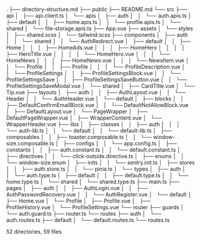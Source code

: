 .
├── directory-structure.md
├── public
├── README.md
└── src
    ├── api
    │   ├── api.client.ts
    │   └── apis
    │       ├── auth
    │       │   └── auth.apis.ts
    │       ├── default
    │       │   ├── home.apis.ts
    │       │   └── profile.apis.ts
    │       └── shared
    │           └── file-storage.apis.ts
    ├── App.vue
    ├── assets
    │   └── styles
    │       ├── shared.scss
    │       └── tailwind.scss
    ├── components
    │   ├── auth
    │   │   └── shared
    │   │       └── AuthRedirect.vue
    │   ├── default
    │   │   ├── Home
    │   │   │   ├── HomeAds.vue
    │   │   │   ├── HomeHero
    │   │   │   │   ├── HeroTitle.vue
    │   │   │   │   └── HomeHero.vue
    │   │   │   └── HomeNews
    │   │   │       ├── HomeNews.vue
    │   │   │       └── NewsItem.vue
    │   │   └── Profile
    │   │       ├── Profile
    │   │       │   └── ProfileDescription.vue
    │   │       └── ProfileSettings
    │   │           ├── ProfileSettingsBlock.vue
    │   │           └── ProfileSettingsSave
    │   │               ├── ProfileSettingsSaveButton.vue
    │   │               └── ProfileSettingsSaveModal.vue
    │   └── shared
    │       ├── CardTitle.vue
    │       └── Tip.vue
    ├── layouts
    │   ├── auth
    │   │   ├── AuthLayout.vue
    │   │   └── Header
    │   │       └── AuthHeader.vue
    │   └── default
    │       ├── blocks
    │       │   ├── DefaultConfirmEmailBlock.vue
    │       │   └── DefaultNotAllowBlock.vue
    │       ├── DefaultLayout.vue
    │       └── PageWrapper
    │           ├── DefaultPageWrapper.vue
    │           ├── WrapperContent.vue
    │           └── WrapperHeader.vue
    ├── libs
    │   ├── classes
    │   │   ├── auth
    │   │   │   └── auth-lib.ts
    │   │   └── default
    │   │       └── default-lib.ts
    │   ├── composables
    │   │   ├── toaster.composable.ts
    │   │   └── window-size.composable.ts
    │   ├── configs
    │   │   └── app.config.ts
    │   ├── constants
    │   │   ├── auth.constant.ts
    │   │   └── default.constant.ts
    │   ├── directives
    │   │   └── click-outside.directive.ts
    │   ├── enums
    │   │   └── window-size.enum
    │   ├── inits
    │   │   └── sentry.init.ts
    │   ├── stores
    │   │   ├── auth.store.ts
    │   │   └── pinia.ts
    │   └── types
    │       ├── auth
    │       │   └── auth.type.ts
    │       ├── default
    │       │   ├── default.type.ts
    │       │   └── home.type.ts
    │       └── shared
    │           └── shared.type.ts
    ├── main.ts
    ├── pages
    │   ├── auth
    │   │   ├── AuthLogin.vue
    │   │   ├── AuthPasswordRecovery.vue
    │   │   └── AuthRegister.vue
    │   └── default
    │       ├── Home.vue
    │       └── Profile
    │           ├── Profile.vue
    │           ├── ProfileHistory.vue
    │           └── ProfileSettings.vue
    └── router
        ├── guards
        │   └── auth.guard.ts
        ├── router.ts
        └── routes
            ├── auth
            │   └── auth.routes.ts
            ├── default
            │   └── default.routes.ts
            └── routes.ts

52 directories, 59 files
